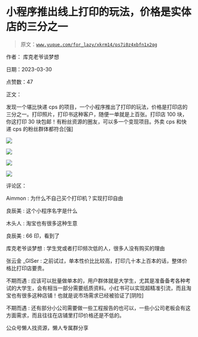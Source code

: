 # 小程序推出线上打印的玩法，价格是实体店的三分之一

> 原文：[`www.yuque.com/for_lazy/xkrm14/ps7i0z4xbfn1x2qg`](https://www.yuque.com/for_lazy/xkrm14/ps7i0z4xbfn1x2qg)

作者： 库克老爷谈梦想

日期：2023-03-30

点赞数：47

正文：

发现一个堪比快递 cps 的项目，一个小程序推出了打印的玩法，价格是打印店的三分之一。打印照片，打印书这种客户，随便一单就是上百张。打印店 100 块，你这打印 30 块包邮！有粉丝资源的圈友，可以多一个变现项目。外卖 cps 和快递 cps 的粉丝群体都符合[强]

![](img/e29af550ab82cdccb1cb7904d753e04f.png)  

![](img/523a6b05e6708bd46b935f6a21d7f4e1.png)  

![](img/dae17c06ef5c7c3cb322301a023cc053.png)  

![](img/62dbf786de90113c3389540ecae4b3d3.png)  

评论区：

Aimmon : 为什么不自己买个打印机？实现打印自由

良辰美 : 这个小程序名字是什么

木头人 : 淘宝也有很多这种生意

良辰美 : 66 印，看到了

库克老爷谈梦想 : 学生党或者打印频次低的人，很多人没有购买的理由

张云金 _GISer : 之前试过，单本性价比比较高，打印几十本上百本的话，整体价格比打印店要贵。

不期而遇 : 应该可以批量做单本的，用户群体就是大学生，尤其是准备备考各种考试的大学生，会有相当一部分需要纸质资料。小红书可以实现超精准引流，而且淘宝也有很多这种店铺！也就是说市场需求已经被验证了[阴险]

不期而遇 : 还有部分小公司需要做一些工程报告的也可以，一些小公司老板会有这方面需求，而且往往在店铺里打印价格还是不低的。

公众号懒人找资源，懒人专属群分享

